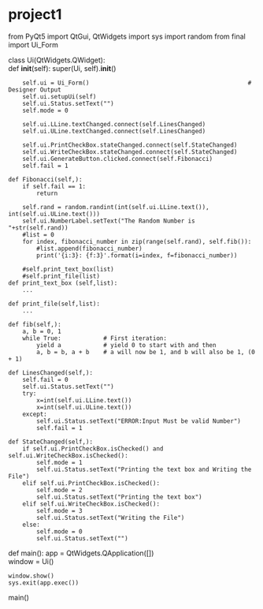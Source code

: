 # project1
from PyQt5 import QtGui, QtWidgets
import sys
import random
from final import Ui_Form

class Ui(QtWidgets.QWidget):        
    def __init__(self):
        super(Ui, self).__init__()
        
        self.ui = Ui_Form()                                             # Designer Output
        self.ui.setupUi(self)
        self.ui.Status.setText("")
        self.mode = 0
        
        self.ui.LLine.textChanged.connect(self.LinesChanged)
        self.ui.ULine.textChanged.connect(self.LinesChanged)
        
        self.ui.PrintCheckBox.stateChanged.connect(self.StateChanged)
        self.ui.WriteCheckBox.stateChanged.connect(self.StateChanged)
        self.ui.GenerateButton.clicked.connect(self.Fibonacci)
        self.fail = 1
        
    def Fibonacci(self,):
        if self.fail == 1:
            return
        
        self.rand = random.randint(int(self.ui.LLine.text()), int(self.ui.ULine.text()))
        self.ui.NumberLabel.setText("The Random Number is "+str(self.rand))
        #list = 0
        for index, fibonacci_number in zip(range(self.rand), self.fib()):
            #list.append(fibonacci_number)
            print('{i:3}: {f:3}'.format(i=index, f=fibonacci_number))
        
        #self.print_text_box(list)
        #self.print_file(list)
    def print_text_box (self,list):
        ...
        
    def print_file(self,list):
        ...
        
    def fib(self,):
        a, b = 0, 1
        while True:            # First iteration:
            yield a            # yield 0 to start with and then
            a, b = b, a + b    # a will now be 1, and b will also be 1, (0 + 1)

    def LinesChanged(self,):
        self.fail = 0
        self.ui.Status.setText("")
        try:
            x=int(self.ui.LLine.text())
            x=int(self.ui.ULine.text())
        except:
            self.ui.Status.setText("ERROR:Input Must be valid Number")
            self.fail = 1
    
    def StateChanged(self,):
        if self.ui.PrintCheckBox.isChecked() and self.ui.WriteCheckBox.isChecked():
            self.mode = 1
            self.ui.Status.setText("Printing the text box and Writing the File")
        elif self.ui.PrintCheckBox.isChecked():
            self.mode = 2
            self.ui.Status.setText("Printing the text box")
        elif self.ui.WriteCheckBox.isChecked():
            self.mode = 3
            self.ui.Status.setText("Writing the File")
        else:
            self.mode = 0
            self.ui.Status.setText("")
            
            
def main():
    app = QtWidgets.QApplication([])     
    window = Ui()
    
    window.show()
    sys.exit(app.exec())
    
    
main()
  
